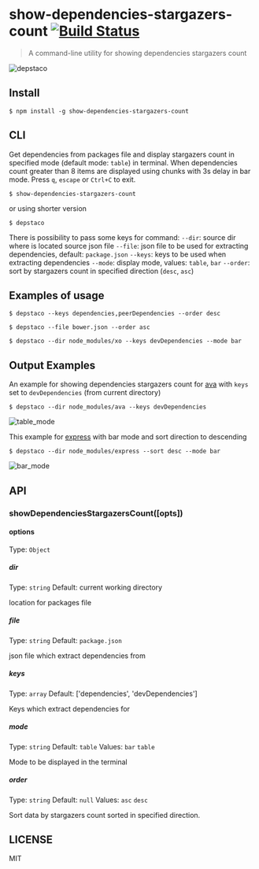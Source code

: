# show-dependencies-stargazers-count [![Build Status](https://travis-ci.org/akgondber/show-dependencies-stargazers-count.svg?branch=master)](https://travis-ci.org/akgondber/show-dependencies-stargazers-count)

> A command-line utility for showing dependencies stargazers count

![depstaco](https://github.com/akgondber/show-dependensies-stargazers-count/blob/master/images/logo.png)


## Install

```
$ npm install -g show-dependencies-stargazers-count
```

## CLI

Get dependencies from packages file and display stargazers count in specified mode (default mode: `table`) in terminal. When dependencies count greater than 8 items are displayed using chunks with 3s delay in bar mode. Press `q`, `escape` or `Ctrl+C` to exit.

```
$ show-dependencies-stargazers-count
```
or using shorter version
```
$ depstaco
```

There is possibility to pass some keys for command:
`--dir`: source dir where is located source json file
`--file`: json file to be used for extracting dependencies, default: `package.json`
`--keys`: keys to be used when extracting dependencies
`--mode`: display mode, values: `table`, `bar`
`--order`: sort by stargazers count in specified direction (`desc`, `asc`)

## Examples of usage

```
$ depstaco --keys dependencies,peerDependencies --order desc
```
```
$ depstaco --file bower.json --order asc
```

```
$ depstaco --dir node_modules/xo --keys devDependencies --mode bar
```

## Output Examples

An example for showing dependencies stargazers count for [ava](https://github.com/avajs/ava) with `keys` set to `devDependencies` (from current directory)

```
$ depstaco --dir node_modules/ava --keys devDependencies
```

![table_mode](https://github.com/akgondber/show-dependensies-stargazers-count/blob/master/images/table_mode.png)


This example for [express](https://github.com/expressjs/express) with bar mode and sort direction to descending

 ```
$ depstaco --dir node_modules/express --sort desc --mode bar
```

![bar_mode](https://github.com/akgondber/show-dependensies-stargazers-count/blob/master/images/bar_mode_desc.png)

## API

### showDependenciesStargazersCount([opts])

#### options

Type: `Object`

##### dir
Type: `string`
Default: current working directory

location for packages file

##### file
Type: `string`
Default: `package.json`

json file which extract dependencies from

##### keys
Type: `array`
Default: ['dependencies', 'devDependencies']

Keys which extract dependencies for

##### mode
Type: `string`
Default: `table`
Values: `bar` `table`

Mode to be displayed in the terminal

##### order
Type: `string`
Default: `null`
Values: `asc` `desc`

Sort data by stargazers count sorted in specified direction.

## LICENSE
MIT
